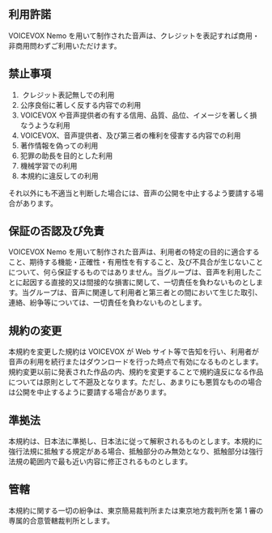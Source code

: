 ## 利用許諾

VOICEVOX Nemo を用いて制作された音声は、クレジットを表記すれば商用・非商用問わずご利用いただけます。

## 禁止事項

1. ​ クレジット表記無しでの利用
2. 公序良俗に著しく反する内容での利用
3. VOICEVOX や音声提供者の有する信用、品質、品位、イメージを著しく損なうような利用
4. VOICEVOX、音声提供者、及び第三者の権利を侵害する内容での利用
5. 著作情報を偽っての利用
6. 犯罪の助長を目的とした利用
7. 機械学習での利用
8. 本規約に違反しての利用

それ以外にも不適当と判断した場合には、音声の公開を中止するよう要請する場合があります。

## 保証の否認及び免責

VOICEVOX Nemo を用いて制作された音声は、利用者の特定の目的に適合すること、期待する機能・正確性・有用性を有すること、及び不具合が生じないことについて、何ら保証するものではありません。当グループは、音声を利用したことに起因する直接的又は間接的な損害に関して、一切責任を負わないものとします。当グループは、音声に関連して利用者と第三者との間において生じた取引、連絡、紛争等については、一切責任を負わないものとします。

## 規約の変更

本規約を変更した規約は VOICEVOX が Web サイト等で告知を行い、利用者が音声の利用を続行またはダウンロードを行った時点で有効になるものとします。規約変更以前に発表された作品の内、規約を変更することで規約違反になる作品については原則として不遡及となります。ただし、あまりにも悪質なものの場合は公開を中止するように要請する場合があります。

## 準拠法

本規約は、日本法に準拠し、日本法に従って解釈されるものとします。本規約に強行法規に抵触する規定がある場合、抵触部分のみ無効となり、抵触部分は強行法規の範囲内で最も近い内容に修正されるものとします。

## 管轄

本規約に関する一切の紛争は、東京簡易裁判所または東京地方裁判所を第 1 審の専属的合意管轄裁判所とします。
